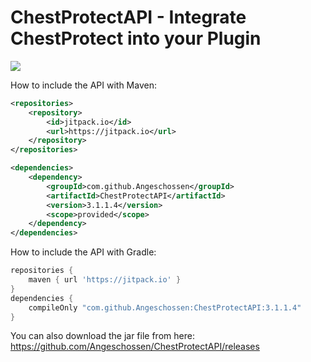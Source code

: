 # ChestProtectAPI - Integrate ChestProtect into your Plugin
[![](https://jitpack.io/v/Angeschossen/ChestProtect.svg)](https://jitpack.io/#Angeschossen/ChestProtect)


How to include the API with Maven: 
```xml
<repositories>
	<repository>
		<id>jitpack.io</id>
		<url>https://jitpack.io</url>
	</repository>
</repositories>

<dependencies>
    <dependency>
        <groupId>com.github.Angeschossen</groupId>
        <artifactId>ChestProtectAPI</artifactId>
        <version>3.1.1.4</version>
        <scope>provided</scope>
    </dependency>
</dependencies>
```

How to include the API with Gradle:
```groovy
repositories {
	maven { url 'https://jitpack.io' }
}
dependencies {
    compileOnly "com.github.Angeschossen:ChestProtectAPI:3.1.1.4"
}
```


You can also download the jar file from here: https://github.com/Angeschossen/ChestProtectAPI/releases
```
